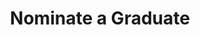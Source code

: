 ---
type: page
layout: all
url: /nominate-graduate
title: 'Nominate a Graduate'
params:
page-status: 'inner-page'
page-class: 'container'
---